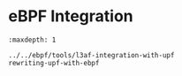 # eBPF Integration

```{toctree}
:maxdepth: 1

../../ebpf/tools/l3af-integration-with-upf
rewriting-upf-with-ebpf
```
